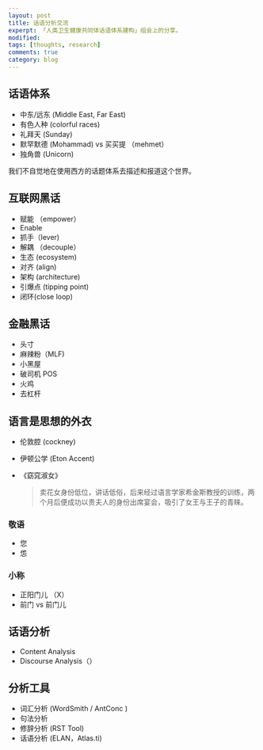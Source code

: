 ```yaml
---
layout: post
title: 话语分析交流
experpt: 「人类卫生健康共同体话语体系建构」组会上的分享。
modified: 
tags: [thoughts, research]
comments: true
category: blog
---
```





## 话语体系

- 中东/远东 (Middle East, Far East)
- 有色人种 (colorful races)
- 礼拜天 (Sunday)
- 默罕默德 (Mohammad) vs 买买提 （mehmet）
- 独角兽 (Unicorn)

我们不自觉地在使用西方的话题体系去描述和报道这个世界。





## 互联网黑话

- 赋能 （empower）
- Enable 
- 抓手（lever)
- 解耦 （decouple）
- 生态 (ecosystem)
- 对齐 (align)
- 架构 (architecture)
- 引爆点 (tipping point)
- 闭环(close loop)



## 金融黑话

- 头寸
- 麻辣粉（MLF)
- 小黑屋
- 破司机 POS
- 火鸡
- 去杠杆



## 语言是思想的外衣

- 伦敦腔 (cockney)

- 伊顿公学 (Eton Accent)

- 《窈窕淑女》

  > 卖花女身份低位，讲话低俗，后来经过语言学家希金斯教授的训练，两个月后便成功以贵夫人的身份出席宴会，吸引了女王与王子的青睐。

### 敬语

- 您
- 怹



### 小称
- 正阳门儿 （X）
- 前门 vs 前门儿



## 话语分析

- Content Analysis
- Discourse Analysis（）



## 分析工具

- 词汇分析 (WordSmith / AntConc )
- 句法分析 
- 修辞分析 (RST Tool)
- 话语分析 (ELAN，Atlas.ti)

